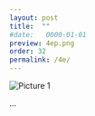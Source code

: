 ```yaml
---
layout: post
title:  ""
#date:   0000-01-01
preview: 4ep.png
order: 32
permalink: /4e/
---
```


![Picture 1]({{site.baseurl}}/images/4e.png?auto=yes)

...
